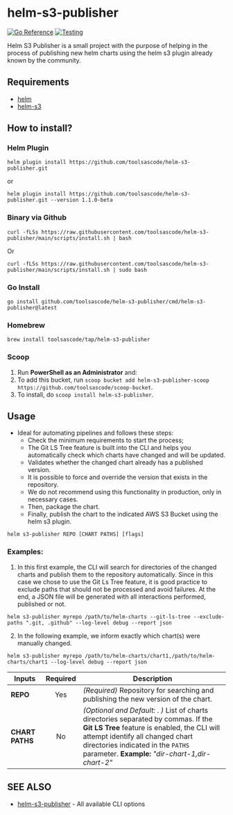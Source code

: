 # helm-s3-publisher 
[![Go Reference](https://pkg.go.dev/badge/github.com/toolsascode/helm-s3-publisher.svg)](https://pkg.go.dev/github.com/toolsascode/helm-s3-publisher) [![Testing](https://github.com/toolsascode/helm-s3-publisher/actions/workflows/go.yml/badge.svg)](https://github.com/toolsascode/helm-s3-publisher/actions/workflows/go.yml)

Helm S3 Publisher is a small project with the purpose of helping in the process of publishing new helm charts using the helm s3 plugin already known by the community.

## Requirements
- [helm]()
- [helm-s3](https://github.com/hypnoglow/helm-s3)

## How to install?

### Helm Plugin

```shell
helm plugin install https://github.com/toolsascode/helm-s3-publisher.git
```

or

```shell
helm plugin install https://github.com/toolsascode/helm-s3-publisher.git --version 1.1.0-beta
```

### Binary via Github

```shell
curl -fLSs https://raw.githubusercontent.com/toolsascode/helm-s3-publisher/main/scripts/install.sh | bash
```

Or

```shell
curl -fLSs https://raw.githubusercontent.com/toolsascode/helm-s3-publisher/main/scripts/install.sh | sudo bash
```

### Go Install

```shell
go install github.com/toolsascode/helm-s3-publisher/cmd/helm-s3-publisher@latest
```

### Homebrew

```shell
brew install toolsascode/tap/helm-s3-publisher
```

### Scoop

1. Run **PowerShell as an Administrator** and:
2. To add this bucket, run `scoop bucket add helm-s3-publisher-scoop https://github.com/toolsascode/scoop-bucket`.
3. To install, do `scoop install helm-s3-publisher`.

## Usage
- Ideal for automating pipelines and follows these steps:
    - Check the minimum requirements to start the process;
    - The Git LS Tree feature is built into the CLI and helps you automatically check which charts have changed and will be updated.
    - Validates whether the changed chart already has a published version. 
    - It is possible to force and override the version that exists in the repository. 
    - We do not recommend using this functionality in production, only in necessary cases.
    - Then, package the chart.
    - Finally, publish the chart to the indicated AWS S3 Bucket using the helm s3 plugin.

```shell
helm s3-publisher REPO [CHART PATHS] [flags]
```
### Examples:

1. In this first example, the CLI will search for directories of the changed charts and publish them to the repository automatically. Since in this case we chose to use the Git Ls Tree feature, it is good practice to exclude paths that should not be processed and avoid failures. At the end, a JSON file will be generated with all interactions performed, published or not.

```shell
helm s3-publisher myrepo /path/to/helm-charts --git-ls-tree --exclude-paths ".git, .github" --log-level debug --report json
```

2. In the following example, we inform exactly which chart(s) were manually changed.

```shell
helm s3-publisher myrepo /path/to/helm-charts/chart1,/path/to/helm-charts/chart1 --log-level debug --report json
```

| Inputs | Required | Description |
|---     | :---:       |---          |
**REPO** | Yes | _(Required)_ Repository for searching and publishing the new version of the chart. |
**CHART PATHS** | No | _(Optional and Default: . )_ List of charts directories separated by commas. If the **Git LS Tree** feature is enabled, the CLI will attempt identify all changed chart directories indicated in the `PATHS` parameter. **Example:** _"dir-chart-1,dir-chart-2"_ |

## SEE ALSO

- [helm-s3-publisher](docs/helm-s3-publisher.md) - All available CLI options
